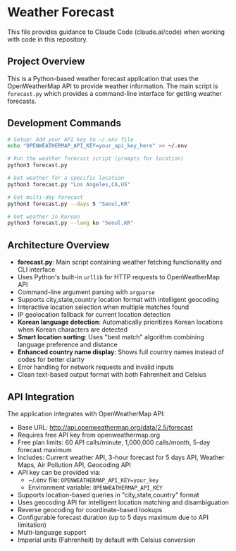 # Weather Forecast

This file provides guidance to Claude Code (claude.ai/code) when working with code in this repository.

## Project Overview

This is a Python-based weather forecast application that uses the OpenWeatherMap API to provide weather information. The main script is `forecast.py` which provides a command-line interface for getting weather forecasts.

## Development Commands

```bash
# Setup: Add your API key to ~/.env file
echo "OPENWEATHERMAP_API_KEY=your_api_key_here" >> ~/.env

# Run the weather forecast script (prompts for location)
python3 forecast.py

# Get weather for a specific location
python3 forecast.py "Los Angeles,CA,US"

# Get multi-day forecast
python3 forecast.py --days 5 "Seoul,KR"

# Get weather in Korean
python3 forecast.py --lang ko "Seoul,KR"
```

## Architecture Overview

- **forecast.py**: Main script containing weather fetching functionality and CLI interface
- Uses Python's built-in `urllib` for HTTP requests to OpenWeatherMap API
- Command-line argument parsing with `argparse`
- Supports city,state,country location format with intelligent geocoding
- Interactive location selection when multiple matches found
- IP geolocation fallback for current location detection
- **Korean language detection**: Automatically prioritizes Korean locations when Korean characters are detected
- **Smart location sorting**: Uses "best match" algorithm combining language preference and distance
- **Enhanced country name display**: Shows full country names instead of codes for better clarity
- Error handling for network requests and invalid inputs
- Clean text-based output format with both Fahrenheit and Celsius

## API Integration

The application integrates with OpenWeatherMap API:
- Base URL: http://api.openweathermap.org/data/2.5/forecast
- Requires free API key from openweathermap.org 
- Free plan limits: 60 API calls/minute, 1,000,000 calls/month, 5-day forecast maximum
- Includes: Current weather API, 3-hour forecast for 5 days API, Weather Maps, Air Pollution API, Geocoding API
- API key can be provided via:
  - ~/.env file: `OPENWEATHERMAP_API_KEY=your_key`
  - Environment variable: `OPENWEATHERMAP_API_KEY`
- Supports location-based queries in "city,state,country" format
- Uses geocoding API for intelligent location matching and disambiguation
- Reverse geocoding for coordinate-based lookups
- Configurable forecast duration (up to 5 days maximum due to API limitation)
- Multi-language support
- Imperial units (Fahrenheit) by default with Celsius conversion